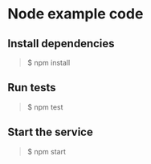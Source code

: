 # Node example code

## Install dependencies

> $ npm install

## Run tests

> $ npm test

## Start the service

> $ npm start
